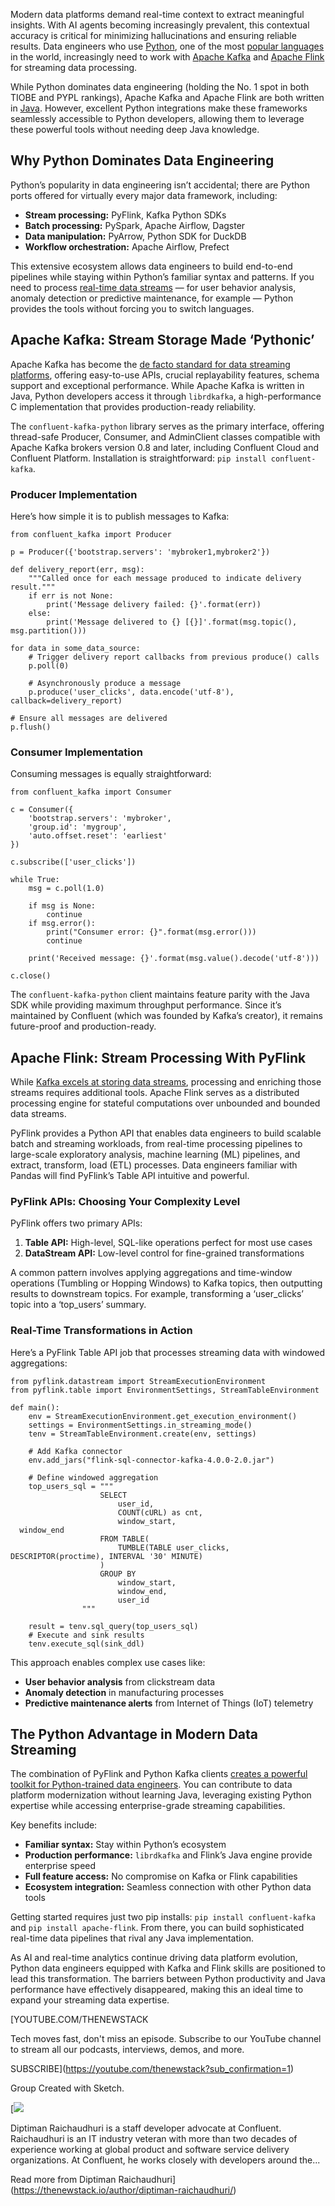 Modern data platforms demand real-time context to extract meaningful insights. With AI agents becoming increasingly prevalent, this contextual accuracy is critical for minimizing hallucinations and ensuring reliable results. Data engineers who use [Python](https://thenewstack.io/what-is-python/), one of the most [popular languages](https://dataengineeracademy.com/module/why-python-is-still-the-most-important-language-for-data-engineers/) in the world, increasingly need to work with [Apache Kafka](https://thenewstack.io/apache-kafka-4-1-the-3-big-things-developers-need-to-know/) and [Apache Flink](https://thenewstack.io/a-developers-guide-to-getting-started-with-apache-flink/) for streaming data processing.

While Python dominates data engineering (holding the No. 1 spot in both TIOBE and PYPL rankings), Apache Kafka and Apache Flink are both written in [Java](https://thenewstack.io/introduction-to-java-programming-language/). However, excellent Python integrations make these frameworks seamlessly accessible to Python developers, allowing them to leverage these powerful tools without needing deep Java knowledge.

## **Why Python Dominates Data Engineering**

Python’s popularity in data engineering isn’t accidental; there are Python ports offered for virtually every major data framework, including:

* **Stream processing:** PyFlink, Kafka Python SDKs
* **Batch processing:** PySpark, Apache Airflow, Dagster
* **Data manipulation:** PyArrow, Python SDK for DuckDB
* **Workflow orchestration:** Apache Airflow, Prefect

This extensive ecosystem allows data engineers to build end-to-end pipelines while staying within Python’s familiar syntax and patterns. If you need to process [real-time data streams](https://thenewstack.io/real-time-ai-apps-using-apache-flink-for-model-inference/) — for user behavior analysis, anomaly detection or predictive maintenance, for example — Python provides the tools without forcing you to switch languages.

## **Apache Kafka: Stream Storage Made ‘Pythonic’**

Apache Kafka has become the [de facto standard for data streaming platforms](https://thenewstack.io/why-we-use-apache-kafka-for-real-time-data-at-scale/), offering easy-to-use APIs, crucial replayability features, schema support and exceptional performance. While Apache Kafka is written in Java, Python developers access it through `librdkafka`, a high-performance C implementation that provides production-ready reliability.

The `confluent-kafka-python` library serves as the primary interface, offering thread-safe Producer, Consumer, and AdminClient classes compatible with Apache Kafka brokers version 0.8 and later, including Confluent Cloud and Confluent Platform. Installation is straightforward: `pip install confluent-kafka`.

### **Producer Implementation**

Here’s how simple it is to publish messages to Kafka:

```
from confluent_kafka import Producer

p = Producer({'bootstrap.servers': 'mybroker1,mybroker2'})

def delivery_report(err, msg):
    """Called once for each message produced to indicate delivery result."""
    if err is not None:
        print('Message delivery failed: {}'.format(err))
    else:
        print('Message delivered to {} [{}]'.format(msg.topic(), msg.partition()))

for data in some_data_source:
    # Trigger delivery report callbacks from previous produce() calls
    p.poll(0)
    
    # Asynchronously produce a message
    p.produce('user_clicks', data.encode('utf-8'), callback=delivery_report)

# Ensure all messages are delivered
p.flush()
```

### **Consumer Implementation**

Consuming messages is equally straightforward:

```
from confluent_kafka import Consumer

c = Consumer({
    'bootstrap.servers': 'mybroker',
    'group.id': 'mygroup',
    'auto.offset.reset': 'earliest'
})

c.subscribe(['user_clicks'])

while True:
    msg = c.poll(1.0)
    
    if msg is None:
        continue
    if msg.error():
        print("Consumer error: {}".format(msg.error()))
        continue
        
    print('Received message: {}'.format(msg.value().decode('utf-8')))

c.close()
```

The `confluent-kafka-python` client maintains feature parity with the Java SDK while providing maximum throughput performance. Since it’s maintained by Confluent (which was founded by Kafka’s creator), it remains future-proof and production-ready.

## **Apache Flink: Stream Processing With PyFlink**

While [Kafka excels at storing data streams](https://thenewstack.io/stream-data-across-multiple-regions-and-clouds-with-kafka/), processing and enriching those streams requires additional tools. Apache Flink serves as a distributed processing engine for stateful computations over unbounded and bounded data streams.

PyFlink provides a Python API that enables data engineers to build scalable batch and streaming workloads, from real-time processing pipelines to large-scale exploratory analysis, machine learning (ML) pipelines, and extract, transform, load (ETL) processes. Data engineers familiar with Pandas will find PyFlink’s Table API intuitive and powerful.

### **PyFlink APIs: Choosing Your Complexity Level**

PyFlink offers two primary APIs:

1. **Table API:** High-level, SQL-like operations perfect for most use cases
2. **DataStream API:** Low-level control for fine-grained transformations

A common pattern involves applying aggregations and time-window operations (Tumbling or Hopping Windows) to Kafka topics, then outputting results to downstream topics. For example, transforming a ‘user\_clicks’ topic into a ‘top\_users’ summary.

### **Real-Time Transformations in Action**

Here’s a PyFlink Table API job that processes streaming data with windowed aggregations:

```
from pyflink.datastream import StreamExecutionEnvironment
from pyflink.table import EnvironmentSettings, StreamTableEnvironment

def main():
    env = StreamExecutionEnvironment.get_execution_environment()
    settings = EnvironmentSettings.in_streaming_mode()
    tenv = StreamTableEnvironment.create(env, settings)

    # Add Kafka connector
    env.add_jars("flink-sql-connector-kafka-4.0.0-2.0.jar")
    
    # Define windowed aggregation
    top_users_sql = """
                    SELECT
                        user_id,
                        COUNT(cURL) as cnt,
                        window_start,
  window_end
                    FROM TABLE(
                        TUMBLE(TABLE user_clicks, DESCRIPTOR(proctime), INTERVAL '30' MINUTE)
                    )
                    GROUP BY
                        window_start,
                        window_end,
                        user_id
                """
    
    result = tenv.sql_query(top_users_sql)
    # Execute and sink results
    tenv.execute_sql(sink_ddl)
```

This approach enables complex use cases like:

* **User behavior analysis** from clickstream data
* **Anomaly detection** in manufacturing processes
* **Predictive maintenance alerts** from Internet of Things (IoT) telemetry

## **The Python Advantage in Modern Data Streaming**

The combination of PyFlink and Python Kafka clients [creates a powerful toolkit for Python-trained data engineers](https://thenewstack.io/a2a-mcp-kafka-and-flink-the-new-stack-for-ai-agents/). You can contribute to data platform modernization without learning Java, leveraging existing Python expertise while accessing enterprise-grade streaming capabilities.

Key benefits include:

* **Familiar syntax:** Stay within Python’s ecosystem
* **Production performance:** `librdkafka` and Flink’s Java engine provide enterprise speed
* **Full feature access:** No compromise on Kafka or Flink capabilities
* **Ecosystem integration:** Seamless connection with other Python data tools

Getting started requires just two pip installs: `pip install confluent-kafka` and `pip install apache-flink`. From there, you can build sophisticated real-time data pipelines that rival any Java implementation.

As AI and real-time analytics continue driving data platform evolution, Python data engineers equipped with Kafka and Flink skills are positioned to lead this transformation. The barriers between Python productivity and Java performance have effectively disappeared, making this an ideal time to expand your streaming data expertise.

[YOUTUBE.COM/THENEWSTACK

Tech moves fast, don't miss an episode. Subscribe to our YouTube
channel to stream all our podcasts, interviews, demos, and more.

SUBSCRIBE](https://youtube.com/thenewstack?sub_confirmation=1)

Group
Created with Sketch.

[![](https://cdn.thenewstack.io/media/2025/09/2d7769c1-cropped-78351755-diptiman-raichaudhuri.jpg)

Diptiman Raichaudhuri is a staff developer advocate at Confluent. Raichaudhuri is an IT industry veteran with more than two decades of experience working at global product and software service delivery organizations. At Confluent, he works closely with developers around the...

Read more from Diptiman Raichaudhuri](https://thenewstack.io/author/diptiman-raichaudhuri/)